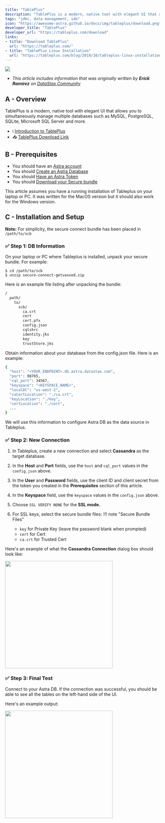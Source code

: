 ```yaml
---
title: "TablePlus"
description: "TablePlus is a modern, native tool with elegant UI that allows you to simultaneously manage multiple databases such as MySQL, PostgreSQL, SQLite, Microsoft SQL Server and more."
tags: "jdbc, data management, ide"
icon: "https://awesome-astra.github.io/docs/img/tableplus/download.png"
developer_title: "TablePlus"
developer_url: "https://tableplus.com/download"
links:
- title: "Download TablePlus"
  url: "https://tableplus.com/"
- title: "TablePlus Linux Installation"
  url: "https://tableplus.com/blog/2019/10/tableplus-linux-installation.html"
---
```

<div class="nosurface" markdown="1">

<img src="https://awesome-astra.github.io/docs/img/tableplus/download.png" />


- _This article includes information that was originally written by **Erick Ramirez** on [DataStax Community](https://community.datastax.com/articles/12299/how-to-connect-to-astra-db-from-tableplus.html)_
</div>

## A - Overview

TablePlus is a modern, native tool with elegant UI that allows you to simultaneously manage multiple databases such as MySQL, PostgreSQL, SQLite, Microsoft SQL Server and more.

- <span class="nosurface">ℹ️ </span>[Introduction to TablePlus](https://docs.tableplus.com/getting-started)
- <span class="nosurface">📥 </span>[TablePlus Download Link](https://docs.tableplus.com/#download-and-install)

## B - Prerequisites

<ul class="prerequisites">
  <li class="nosurface">You should have an <a href="https://astra.dev/3B7HcYo">Astra account</a></li>
  <li class="nosurface">You should <a href="https://awesome-astra.github.io/docs/pages/astra/create-instance/">Create an Astra Database</a></li>
  <li class="nosurface">You should <a href="https://awesome-astra.github.io/docs/pages/astra/create-token/">Have an Astra Token</a></li>
  <li class="nosurface">You should <a href="https://awesome-astra.github.io/docs/pages/astra/download-scb/">Download your Secure bundle</a></li>
</ul>

This article assumes you have a running installation of Tableplus on your laptop or PC. It was written for the MacOS version but it should also work for the Windows version.

## C - Installation and Setup

**Note:** For simplicity, the secure connect bundle has been placed in `/path/to/scb`

### <span class="nosurface">✅ </span>Step 1: DB Information

On your laptop or PC where Tableplus is installed, unpack your secure bundle. For example:

```
$ cd /path/to/scb
$ unzip secure-connect-getvaxxed.zip
```

Here is an example file listing after unpacking the bundle:

```bash
/
  path/
    to/
      scb/
        ca.crt
        cert
        cert.pfx
        config.json
        cqlshrc
        identity.jks
        key
        trustStore.jks
```

Obtain information about your database from the config.json file. Here is an example:

```bash
{
  "host": "<YOUR_ENDPOINT>.db.astra.datastax.com",
  "port": 98765,
  "cql_port": 34567,
  "keyspace": "<KEYSPACE_NAME>",
  "localDC": "us-west-2",
  "caCertLocation": "./ca.crt",
  "keyLocation": "./key",
  "certLocation": "./cert",
  ...
}
```

We will use this information to configure Astra DB as the data source in Tableplus.

### <span class="nosurface">✅ </span>Step 2: New Connection

1. In Tableplus, create a new connection and select **Cassandra** as the target database.

2. In the **Host** and **Port** fields, use the `host` and `cql_port` values in the `config.json` above.

3. In the **User** and **Password** fields, use the client ID and client secret from the token you created in the **Prerequisites** section of this article.

4. In the **Keyspace** field, use the `keyspace` values in the `config.json` above.

5. Choose `SSL VERIFY NONE` for the **SSL mode.**

6. For SSL keys, select the secure bundle files:
!!! note "Secure Bundle Files"
    - `key` for Private Key (leave the password blank when prompted)
    - `cert` for Cert
    - `ca.crt` for Trusted Cert


Here's an example of what the **Cassandra Connection** dialog box should look like:

<img src="https://awesome-astra.github.io/docs/img/tableplus/tableplus_connection_page_updated.png" height="350px" />

### <span class="nosurface">✅ </span>Step 3: Final Test

Connect to your Astra DB. If the connection was successful, you should be able to see all the tables on the left-hand side of the UI.

Here's an example output:

<img src="https://awesome-astra.github.io/docs/img/tableplus/2384-tableplus-astra-connected.png" height="350px" />
